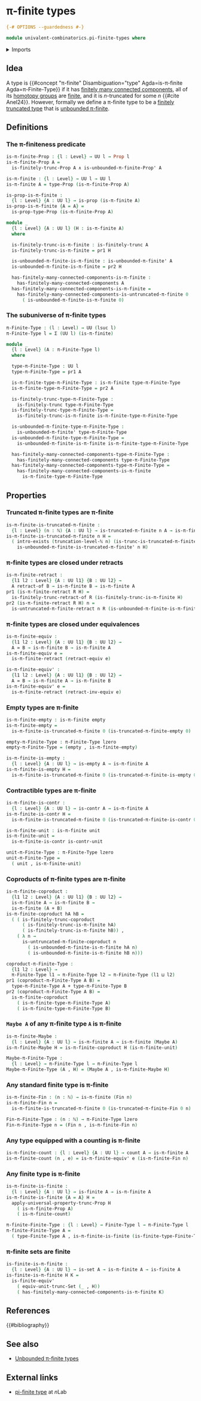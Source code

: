 # π-finite types

```agda
{-# OPTIONS --guardedness #-}

module univalent-combinatorics.pi-finite-types where
```

<details><summary>Imports</summary>

```agda
open import elementary-number-theory.natural-numbers

open import foundation.conjunction
open import foundation.contractible-types
open import foundation.coproduct-types
open import foundation.dependent-function-types
open import foundation.dependent-pair-types
open import foundation.empty-types
open import foundation.equality-coproduct-types
open import foundation.equivalences
open import foundation.existential-quantification
open import foundation.function-extensionality
open import foundation.function-types
open import foundation.functoriality-dependent-pair-types
open import foundation.identity-types
open import foundation.maybe
open import foundation.finitely-truncated-types
open import foundation.propositional-truncations
open import foundation.propositions
open import foundation.retracts-of-types
open import foundation.set-truncations
open import foundation.sets
open import foundation.truncated-types
open import foundation.truncation-levels
open import foundation.unit-type
open import foundation.universe-levels

open import univalent-combinatorics.coproduct-types
open import univalent-combinatorics.counting
open import univalent-combinatorics.dependent-function-types
open import univalent-combinatorics.finite-types
open import univalent-combinatorics.finitely-many-connected-components
open import univalent-combinatorics.retracts-of-finite-types
open import univalent-combinatorics.standard-finite-types
open import univalent-combinatorics.truncated-pi-finite-types
open import univalent-combinatorics.unbounded-pi-finite-types
open import univalent-combinatorics.untruncated-pi-finite-types
```

</details>

## Idea

A type is
{{#concept "π-finite" Disambiguation="type" Agda=is-π-finite Agda=π-Finite-Type}}
if it has
[finitely many connected components](univalent-combinatorics.finitely-many-connected-components.md),
all of its [homotopy groups](synthetic-homotopy-theory.homotopy-groups.md) are
[finite](univalent-combinatorics.finite-types.md), and it is $n$-truncated for
some $n$ {{#cite Anel24}}. However, formally we define a π-finite type to be a
[finitely truncated type](foundation.finitely-truncated-types.md) that is
[unbounded π-finite](univalent-combinatorics.unbounded-pi-finite-types.md).

## Definitions

### The π-finiteness predicate

```agda
is-π-finite-Prop : {l : Level} → UU l → Prop l
is-π-finite-Prop A =
  is-finitely-trunc-Prop A ∧ is-unbounded-π-finite-Prop' A

is-π-finite : {l : Level} → UU l → UU l
is-π-finite A = type-Prop (is-π-finite-Prop A)

is-prop-is-π-finite :
  {l : Level} {A : UU l} → is-prop (is-π-finite A)
is-prop-is-π-finite {A = A} =
  is-prop-type-Prop (is-π-finite-Prop A)

module _
  {l : Level} {A : UU l} (H : is-π-finite A)
  where

  is-finitely-trunc-is-π-finite : is-finitely-trunc A
  is-finitely-trunc-is-π-finite = pr1 H

  is-unbounded-π-finite-is-π-finite : is-unbounded-π-finite' A
  is-unbounded-π-finite-is-π-finite = pr2 H

  has-finitely-many-connected-components-is-π-finite :
    has-finitely-many-connected-components A
  has-finitely-many-connected-components-is-π-finite =
    has-finitely-many-connected-components-is-untruncated-π-finite 0
      ( is-unbounded-π-finite-is-π-finite 0)
```

### The subuniverse of π-finite types

```agda
π-Finite-Type : (l : Level) → UU (lsuc l)
π-Finite-Type l = Σ (UU l) (is-π-finite)

module _
  {l : Level} (A : π-Finite-Type l)
  where

  type-π-Finite-Type : UU l
  type-π-Finite-Type = pr1 A

  is-π-finite-type-π-Finite-Type : is-π-finite type-π-Finite-Type
  is-π-finite-type-π-Finite-Type = pr2 A

  is-finitely-trunc-type-π-Finite-Type :
    is-finitely-trunc type-π-Finite-Type
  is-finitely-trunc-type-π-Finite-Type =
    is-finitely-trunc-is-π-finite is-π-finite-type-π-Finite-Type

  is-unbounded-π-finite-type-π-Finite-Type :
    is-unbounded-π-finite' type-π-Finite-Type
  is-unbounded-π-finite-type-π-Finite-Type =
    is-unbounded-π-finite-is-π-finite is-π-finite-type-π-Finite-Type

  has-finitely-many-connected-components-type-π-Finite-Type :
    has-finitely-many-connected-components type-π-Finite-Type
  has-finitely-many-connected-components-type-π-Finite-Type =
    has-finitely-many-connected-components-is-π-finite
      is-π-finite-type-π-Finite-Type
```

## Properties

### Truncated π-finite types are π-finite

```agda
is-π-finite-is-truncated-π-finite :
  {l : Level} (n : ℕ) {A : UU l} → is-truncated-π-finite n A → is-π-finite A
is-π-finite-is-truncated-π-finite n H =
  ( intro-exists (truncation-level-ℕ n) (is-trunc-is-truncated-π-finite n H) ,
    is-unbounded-π-finite-is-truncated-π-finite' n H)
```

### π-finite types are closed under retracts

```agda
is-π-finite-retract :
  {l1 l2 : Level} {A : UU l1} {B : UU l2} →
  A retract-of B → is-π-finite B → is-π-finite A
pr1 (is-π-finite-retract R H) =
  is-finitely-trunc-retract-of R (is-finitely-trunc-is-π-finite H)
pr2 (is-π-finite-retract R H) n =
  is-untruncated-π-finite-retract n R (is-unbounded-π-finite-is-π-finite H n)
```

### π-finite types are closed under equivalences

```agda
is-π-finite-equiv :
  {l1 l2 : Level} {A : UU l1} {B : UU l2} →
  A ≃ B → is-π-finite B → is-π-finite A
is-π-finite-equiv e =
  is-π-finite-retract (retract-equiv e)

is-π-finite-equiv' :
  {l1 l2 : Level} {A : UU l1} {B : UU l2} →
  A ≃ B → is-π-finite A → is-π-finite B
is-π-finite-equiv' e =
  is-π-finite-retract (retract-inv-equiv e)
```

### Empty types are π-finite

```agda
is-π-finite-empty : is-π-finite empty
is-π-finite-empty =
  is-π-finite-is-truncated-π-finite 0 (is-truncated-π-finite-empty 0)

empty-π-Finite-Type : π-Finite-Type lzero
empty-π-Finite-Type = (empty , is-π-finite-empty)

is-π-finite-is-empty :
  {l : Level} {A : UU l} → is-empty A → is-π-finite A
is-π-finite-is-empty H =
  is-π-finite-is-truncated-π-finite 0 (is-truncated-π-finite-is-empty 0 H)
```

### Contractible types are π-finite

```agda
is-π-finite-is-contr :
  {l : Level} {A : UU l} → is-contr A → is-π-finite A
is-π-finite-is-contr H =
  is-π-finite-is-truncated-π-finite 0 (is-truncated-π-finite-is-contr 0 H)

is-π-finite-unit : is-π-finite unit
is-π-finite-unit =
  is-π-finite-is-contr is-contr-unit

unit-π-Finite-Type : π-Finite-Type lzero
unit-π-Finite-Type =
  ( unit , is-π-finite-unit)
```

### Coproducts of π-finite types are π-finite

```agda
is-π-finite-coproduct :
  {l1 l2 : Level} {A : UU l1} {B : UU l2} →
  is-π-finite A → is-π-finite B →
  is-π-finite (A + B)
is-π-finite-coproduct hA hB =
  ( ( is-finitely-trunc-coproduct
      ( is-finitely-trunc-is-π-finite hA)
      ( is-finitely-trunc-is-π-finite hB)) ,
    ( λ n →
      is-untruncated-π-finite-coproduct n
        ( is-unbounded-π-finite-is-π-finite hA n)
        ( is-unbounded-π-finite-is-π-finite hB n)))

coproduct-π-Finite-Type :
  {l1 l2 : Level} →
  π-Finite-Type l1 → π-Finite-Type l2 → π-Finite-Type (l1 ⊔ l2)
pr1 (coproduct-π-Finite-Type A B) =
  type-π-Finite-Type A + type-π-Finite-Type B
pr2 (coproduct-π-Finite-Type A B) =
  is-π-finite-coproduct
    ( is-π-finite-type-π-Finite-Type A)
    ( is-π-finite-type-π-Finite-Type B)
```

### `Maybe A` of any π-finite type `A` is π-finite

```agda
is-π-finite-Maybe :
  {l : Level} {A : UU l} → is-π-finite A → is-π-finite (Maybe A)
is-π-finite-Maybe H = is-π-finite-coproduct H (is-π-finite-unit)

Maybe-π-Finite-Type :
  {l : Level} → π-Finite-Type l → π-Finite-Type l
Maybe-π-Finite-Type (A , H) = (Maybe A , is-π-finite-Maybe H)
```

### Any standard finite type is π-finite

```agda
is-π-finite-Fin : (n : ℕ) → is-π-finite (Fin n)
is-π-finite-Fin n =
  is-π-finite-is-truncated-π-finite 0 (is-truncated-π-finite-Fin 0 n)

Fin-π-Finite-Type : (n : ℕ) → π-Finite-Type lzero
Fin-π-Finite-Type n = (Fin n , is-π-finite-Fin n)
```

### Any type equipped with a counting is π-finite

```agda
is-π-finite-count : {l : Level} {A : UU l} → count A → is-π-finite A
is-π-finite-count (n , e) = is-π-finite-equiv' e (is-π-finite-Fin n)
```

### Any finite type is π-finite

```agda
is-π-finite-is-finite :
  {l : Level} {A : UU l} → is-finite A → is-π-finite A
is-π-finite-is-finite {A = A} H =
  apply-universal-property-trunc-Prop H
    ( is-π-finite-Prop A)
    ( is-π-finite-count)

π-finite-Finite-Type : {l : Level} → Finite-Type l → π-Finite-Type l
π-finite-Finite-Type A =
  ( type-Finite-Type A , is-π-finite-is-finite (is-finite-type-Finite-Type A))
```

### π-finite sets are finite

```agda
is-finite-is-π-finite :
  {l : Level} {A : UU l} → is-set A → is-π-finite A → is-finite A
is-finite-is-π-finite H K =
  is-finite-equiv'
    ( equiv-unit-trunc-Set (_ , H))
    ( has-finitely-many-connected-components-is-π-finite K)
```

## References

{{#bibliography}}

## See also

- [Unbounded π-finite types](univalent-combinatorics.unbounded-pi-finite-types.md)

## External links

- [pi-finite type](https://ncatlab.org/nlab/show/pi-finite+type) at $n$Lab
